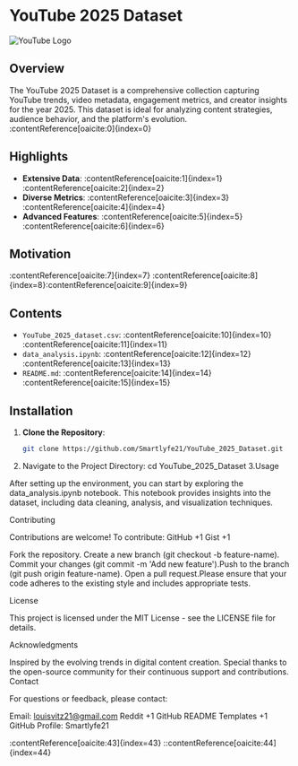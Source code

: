 # YouTube 2025 Dataset

![YouTube Logo](https://upload.wikimedia.org/wikipedia/commons/4/42/YouTube_icon_%282013-2017%29.png)


## Overview

The YouTube 2025 Dataset is a comprehensive collection capturing YouTube trends, video metadata, engagement metrics, and creator insights for the year 2025. This dataset is ideal for analyzing content strategies, audience behavior, and the platform's evolution.&#8203;:contentReference[oaicite:0]{index=0}

## Highlights

- **Extensive Data**: :contentReference[oaicite:1]{index=1}&#8203;:contentReference[oaicite:2]{index=2}
- **Diverse Metrics**: :contentReference[oaicite:3]{index=3}&#8203;:contentReference[oaicite:4]{index=4}
- **Advanced Features**: :contentReference[oaicite:5]{index=5}&#8203;:contentReference[oaicite:6]{index=6}

## Motivation

:contentReference[oaicite:7]{index=7} :contentReference[oaicite:8]{index=8}&#8203;:contentReference[oaicite:9]{index=9}

## Contents

- `YouTube_2025_dataset.csv`: :contentReference[oaicite:10]{index=10}&#8203;:contentReference[oaicite:11]{index=11}
- `data_analysis.ipynb`: :contentReference[oaicite:12]{index=12}&#8203;:contentReference[oaicite:13]{index=13}
- `README.md`: :contentReference[oaicite:14]{index=14}&#8203;:contentReference[oaicite:15]{index=15}

## Installation

1. **Clone the Repository**:
   ```bash
   git clone https://github.com/Smartlyfe21/YouTube_2025_Dataset.git
2. Navigate to the Project Directory:
   cd YouTube_2025_Dataset
3.Usage

After setting up the environment, you can start by exploring the data_analysis.ipynb notebook. This notebook provides insights into the dataset, including data cleaning, analysis, and visualization techniques.​

Contributing

Contributions are welcome! To contribute:​
GitHub
+1
Gist
+1

Fork the repository.​
Create a new branch (git checkout -b feature-name).​
Commit your changes (git commit -m 'Add new feature').​
Push to the branch (git push origin feature-name).​
Open a pull request.​
Please ensure that your code adheres to the existing style and includes appropriate tests.​

License

This project is licensed under the MIT License - see the LICENSE file for details.​

Acknowledgments

Inspired by the evolving trends in digital content creation.​
Special thanks to the open-source community for their continuous support and contributions.​
Contact

For questions or feedback, please contact:

Email: louisvitz21@gmail.com​
Reddit
+1
GitHub README Templates
+1
GitHub Profile: Smartlyfe21​

:contentReference[oaicite:43]{index=43}
::contentReference[oaicite:44]{index=44}
 

